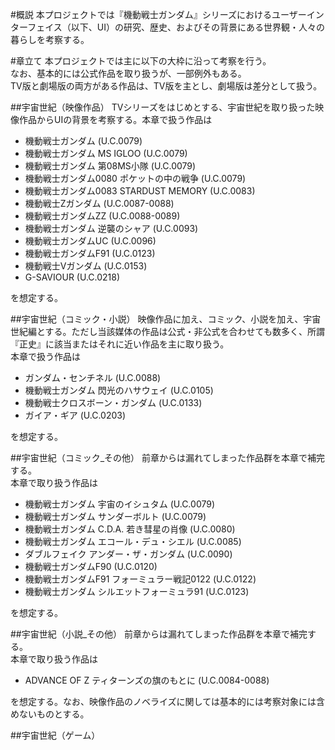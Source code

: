 #概説
本プロジェクトでは『機動戦士ガンダム』シリーズにおけるユーザーインターフェイス（以下、UI）の研究、歴史、およびその背景にある世界観・人々の暮らしを考察する。

#章立て
本プロジェクトでは主に以下の大枠に沿って考察を行う。  
なお、基本的には公式作品を取り扱うが、一部例外もある。  
TV版と劇場版の両方がある作品は、TV版を主とし、劇場版は差分として扱う。

##宇宙世紀（映像作品）
TVシリーズをはじめとする、宇宙世紀を取り扱った映像作品からUIの背景を考察する。本章で扱う作品は

- 機動戦士ガンダム (U.C.0079)
- 機動戦士ガンダム MS IGLOO (U.C.0079)
- 機動戦士ガンダム 第08MS小隊 (U.C.0079)
- 機動戦士ガンダム0080 ポケットの中の戦争 (U.C.0079)
- 機動戦士ガンダム0083 STARDUST MEMORY (U.C.0083)
- 機動戦士Zガンダム (U.C.0087-0088)
- 機動戦士ガンダムZZ (U.C.0088-0089)
- 機動戦士ガンダム 逆襲のシャア (U.C.0093)
- 機動戦士ガンダムUC (U.C.0096)
- 機動戦士ガンダムF91 (U.C.0123)
- 機動戦士Vガンダム (U.C.0153)
- G-SAVIOUR (U.C.0218)

を想定する。  

##宇宙世紀（コミック・小説）
映像作品に加え、コミック、小説を加え、宇宙世紀編とする。ただし当該媒体の作品は公式・非公式を合わせても数多く、所謂『正史』に該当またはそれに近い作品を主に取り扱う。  
本章で扱う作品は

- ガンダム・センチネル (U.C.0088)
- 機動戦士ガンダム 閃光のハサウェイ (U.C.0105)
- 機動戦士クロスボーン・ガンダム (U.C.0133)
- ガイア・ギア (U.C.0203)

を想定する。

##宇宙世紀（コミック_その他）
前章からは漏れてしまった作品群を本章で補完する。  
本章で取り扱う作品は

- 機動戦士ガンダム 宇宙のイシュタム (U.C.0079)
- 機動戦士ガンダム サンダーボルト (U.C.0079)
- 機動戦士ガンダム C.D.A. 若き彗星の肖像 (U.C.0080)
- 機動戦士ガンダム エコール・デュ・シエル (U.C.0085)
- ダブルフェイク アンダー・ザ・ガンダム (U.C.0090)
- 機動戦士ガンダムF90 (U.C.0120)
- 機動戦士ガンダムF91 フォーミュラー戦記0122 (U.C.0122)
- 機動戦士ガンダム シルエットフォーミュラ91 (U.C.0123)

を想定する。

##宇宙世紀（小説_その他）
前章からは漏れてしまった作品群を本章で補完する。  
本章で取り扱う作品は

- ADVANCE OF Ζ ティターンズの旗のもとに (U.C.0084-0088)

を想定する。なお、映像作品のノベライズに関しては基本的には考察対象には含めないものとする。

##宇宙世紀（ゲーム）